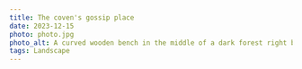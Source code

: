 ```yaml
---
title: The coven's gossip place
date: 2023-12-15
photo: photo.jpg
photo_alt: A curved wooden bench in the middle of a dark forest right before a big leafless tree
tags: Landscape
---
```

